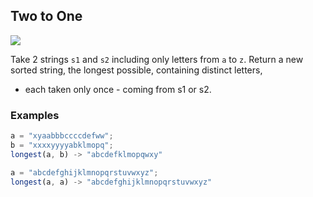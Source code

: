 ## Two to One

![](https://img.shields.io/badge/Difficulty-7kyu-9cf?logo=codewars)

Take 2 strings `s1` and `s2` including only letters from `a` to `z`. Return a new sorted string, the longest possible, containing distinct letters,

- each taken only once - coming from s1 or s2.

### Examples

```js
a = "xyaabbbccccdefww";
b = "xxxxyyyyabklmopq";
longest(a, b) -> "abcdefklmopqwxy"

a = "abcdefghijklmnopqrstuvwxyz";
longest(a, a) -> "abcdefghijklmnopqrstuvwxyz"
```
